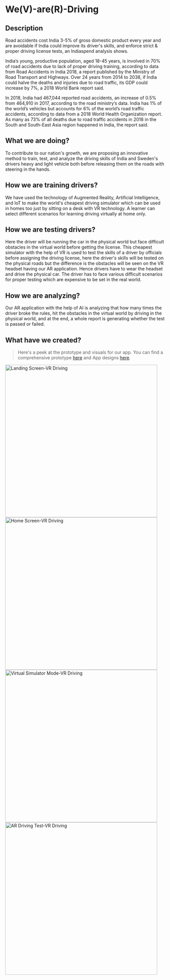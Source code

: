 # We(V)-are(R)-Driving

## Description
Road accidents cost India 3-5% of gross domestic product every year and are avoidable if India could improve its driver's skills, and enforce strict & proper driving license tests, an Indiaspend analysis shows. 

India’s young, productive population, aged 18-45 years, is involved in 70% of road accidents due to lack of proper driving training, according to data from Road Accidents in India 2018, a report published by the Ministry of Road Transport and Highways.
Over 24 years from 2014 to 2038, if India could halve the deaths and injuries due to road traffic, its GDP could increase by 7%, a 2018 World Bank report said.

In 2018, India had 467,044 reported road accidents, an increase of 0.5% from 464,910 in 2017, according to the road ministry’s data.
India has 1% of the world’s vehicles but accounts for 6% of the world’s road traffic accidents, according to data from a 2018 World Health Organization report. As many as 73% of all deaths due to road traffic accidents in 2018 in the South and South-East Asia region happened in India, the report said.

## What we are doing?

To contribute to our nation's growth, we are proposing an innovative method to train, test, and analyze the driving skills of India and Sweden's drivers heavy and light vehicle both before
releasing them on the roads with steering in the hands.

## How we are training drivers?

We have used the technology of Augmented Reality, Artificial Intelligence, and IoT to make the world's cheapest driving simulator
which can be used in homes too just by sitting on a desk with VR technology. A learner can select different scenarios for learning driving virtually at home only.

## How we are testing drivers?

Here the driver will be running the car in the physical world but face difficult obstacles in the virtual world before getting the license.
This cheapest simulator with the help of VR is used to test the skills of a driver by officials before assigning the driving license, here the driver's skills will be tested on the physical roads but the difference is the obstacles will be seen on the VR headset having our AR application.
Hence drivers have to wear the headset and drive the physical car.
The driver has to face various difficult scenarios for proper testing which are expensive to be set in the real world.

## How we are analyzing?
Our AR application with the help of AI is analyzing that how many times the driver broke the rules, hit the obstacles in the virtual world by driving in the physical world, and at the end, a whole report is generating whether the test is passed or failed.

## What have we created?
> Here's a peek at the prototype and visuals for our app. You can find a comprehensive prototype [here](https://www.figma.com/proto/27xTGwxALzqnQDu5I5z0gB/We-V-Are-R-Driving?page-id=0%3A1&node-id=1%3A187&viewport=241%2C48%2C0.14&scaling=scale-down-width&starting-point-node-id=1%3A187) and App designs [here](https://www.figma.com/file/27xTGwxALzqnQDu5I5z0gB/We-V-Are-R-Driving?node-id=0%3A1).

<img width="480" alt="Landing Screen-VR Driving" src="https://user-images.githubusercontent.com/77114532/136711639-9b5d9869-dd8e-4145-a958-955ce27a7001.png"> <img width="480" alt="Home Screen-VR Driving" src="https://user-images.githubusercontent.com/77114532/136711642-707ca7bf-2185-4984-9b9b-392b04320da5.png"> <img width="480" alt="Virtual Simulator Mode-VR Driving" src="https://user-images.githubusercontent.com/77114532/136711650-c0bfbc28-2b08-493e-bab3-845fb4fd1084.png"> <img width="480" alt="AR Driving Test-VR Driving" src="https://user-images.githubusercontent.com/77114532/136711655-121d2b87-cf6f-408b-b03b-2b0b065162b0.png">

